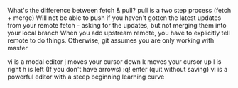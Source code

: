 What's the difference between fetch & pull?
pull is a two step process (fetch + merge)
Will not be able to push if you haven't gotten the latest updates from your remote
fetch - asking for the updates, but not merging them into your local branch
When you add upstream remote, you have to explicitly tell remote to do things. Otherwise, git assumes you are only working with master

vi is a modal editor
j moves your cursor down
k moves your cursor up
l is right
h is left
(If you don't have arrows)
:q! enter (quit without saving)
vi is a powerful editor with a steep beginning learning curve
